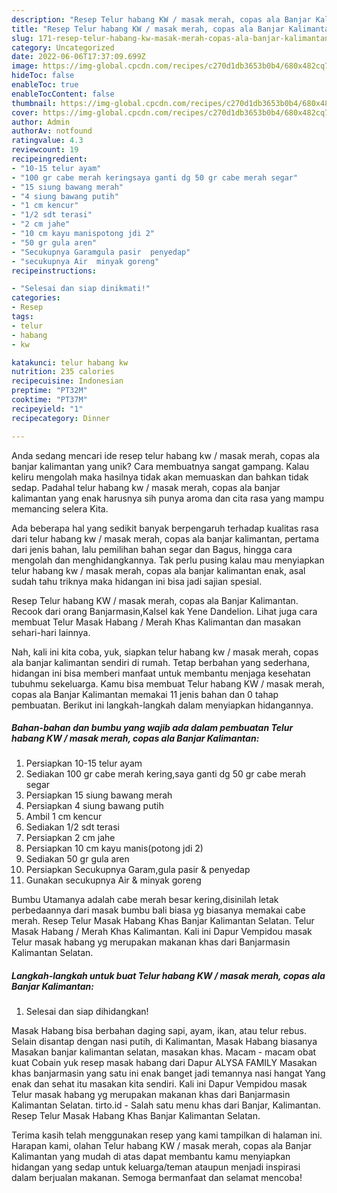 ```yaml
---
description: "Resep Telur habang KW / masak merah, copas ala Banjar Kalimantan yang Enak"
title: "Resep Telur habang KW / masak merah, copas ala Banjar Kalimantan yang Enak"
slug: 171-resep-telur-habang-kw-masak-merah-copas-ala-banjar-kalimantan-yang-enak
category: Uncategorized
date: 2022-06-06T17:37:09.699Z
image: https://img-global.cpcdn.com/recipes/c270d1db3653b0b4/680x482cq70/telur-habang-kw-masak-merah-copas-ala-banjar-kalimantan-foto-resep-utama.jpg
hideToc: false
enableToc: true
enableTocContent: false
thumbnail: https://img-global.cpcdn.com/recipes/c270d1db3653b0b4/680x482cq70/telur-habang-kw-masak-merah-copas-ala-banjar-kalimantan-foto-resep-utama.jpg
cover: https://img-global.cpcdn.com/recipes/c270d1db3653b0b4/680x482cq70/telur-habang-kw-masak-merah-copas-ala-banjar-kalimantan-foto-resep-utama.jpg
author: Admin
authorAv: notfound
ratingvalue: 4.3
reviewcount: 19
recipeingredient:
- "10-15 telur ayam"
- "100 gr cabe merah keringsaya ganti dg 50 gr cabe merah segar"
- "15 siung bawang merah"
- "4 siung bawang putih"
- "1 cm kencur"
- "1/2 sdt terasi"
- "2 cm jahe"
- "10 cm kayu manispotong jdi 2"
- "50 gr gula aren"
- "Secukupnya Garamgula pasir  penyedap"
- "secukupnya Air  minyak goreng"
recipeinstructions:

- "Selesai dan siap dinikmati!"
categories:
- Resep
tags:
- telur
- habang
- kw

katakunci: telur habang kw 
nutrition: 235 calories
recipecuisine: Indonesian
preptime: "PT32M"
cooktime: "PT37M"
recipeyield: "1"
recipecategory: Dinner

---
```





Anda sedang mencari ide resep telur habang kw / masak merah, copas ala banjar kalimantan yang unik? Cara membuatnya sangat gampang. Kalau keliru mengolah maka hasilnya tidak akan memuaskan dan bahkan tidak sedap. Padahal telur habang kw / masak merah, copas ala banjar kalimantan yang enak harusnya sih punya aroma dan cita rasa yang mampu memancing selera Kita.





Ada beberapa hal yang sedikit banyak berpengaruh terhadap kualitas rasa dari telur habang kw / masak merah, copas ala banjar kalimantan, pertama dari jenis bahan, lalu pemilihan bahan segar dan Bagus, hingga cara mengolah dan menghidangkannya. Tak perlu pusing kalau mau menyiapkan telur habang kw / masak merah, copas ala banjar kalimantan enak,      asal sudah tahu triknya maka hidangan ini bisa jadi sajian spesial.














Resep Telur habang KW / masak merah, copas ala Banjar Kalimantan. Recook dari orang Banjarmasin,Kalsel kak Yene Dandelion. Lihat juga cara membuat Telur Masak Habang / Merah Khas Kalimantan dan masakan sehari-hari lainnya.






Nah, kali ini kita coba, yuk, siapkan telur habang kw / masak merah, copas ala banjar kalimantan sendiri di rumah. Tetap berbahan yang sederhana, hidangan ini bisa memberi manfaat untuk membantu menjaga kesehatan tubuhmu sekeluarga. Kamu bisa membuat Telur habang KW / masak merah, copas ala Banjar Kalimantan memakai 11 jenis bahan dan 0 tahap pembuatan. Berikut ini langkah-langkah dalam menyiapkan hidangannya.

<!--inarticleads1-->

##### Bahan-bahan dan bumbu yang wajib ada dalam pembuatan Telur habang KW / masak merah, copas ala Banjar Kalimantan:

1. Persiapkan 10-15 telur ayam
1. Sediakan 100 gr cabe merah kering,saya ganti dg 50 gr cabe merah segar
1. Persiapkan 15 siung bawang merah
1. Persiapkan 4 siung bawang putih
1. Ambil 1 cm kencur
1. Sediakan 1/2 sdt terasi
1. Persiapkan 2 cm jahe
1. Persiapkan 10 cm kayu manis(potong jdi 2)
1. Sediakan 50 gr gula aren
1. Persiapkan Secukupnya Garam,gula pasir &amp; penyedap
1. Gunakan secukupnya Air &amp; minyak goreng


Bumbu Utamanya adalah cabe merah besar kering,disinilah letak perbedaannya dari masak bumbu bali biasa yg biasanya memakai cabe merah. Resep Telur Masak Habang Khas Banjar Kalimantan Selatan. Telur Masak Habang / Merah Khas Kalimantan. Kali ini Dapur Vempidou masak Telur masak habang yg merupakan makanan khas dari Banjarmasin Kalimantan Selatan. 

<!--inarticleads2-->

##### Langkah-langkah untuk buat Telur habang KW / masak merah, copas ala Banjar Kalimantan:


1. Selesai dan siap dihidangkan!

Masak Habang bisa berbahan daging sapi, ayam, ikan, atau telur rebus. Selain disantap dengan nasi putih, di Kalimantan, Masak Habang biasanya Masakan banjar kalimantan selatan, masakan khas. Macam - macam obat kuat Cobain yuk resep masak habang dari Dapur ALYSA FAMILY Masakan khas banjarmasin yang satu ini enak banget jadi temannya nasi hangat Yang enak dan sehat itu masakan kita sendiri. Kali ini Dapur Vempidou masak Telur masak habang yg merupakan makanan khas dari Banjarmasin Kalimantan Selatan. tirto.id - Salah satu menu khas dari Banjar, Kalimantan. Resep Telur Masak Habang Khas Banjar Kalimantan Selatan. 

Terima kasih telah menggunakan resep yang kami tampilkan di halaman ini. Harapan kami, olahan Telur habang KW / masak merah, copas ala Banjar Kalimantan yang mudah di atas dapat membantu kamu menyiapkan hidangan yang sedap untuk keluarga/teman ataupun menjadi inspirasi dalam berjualan makanan. Semoga bermanfaat dan selamat mencoba!
